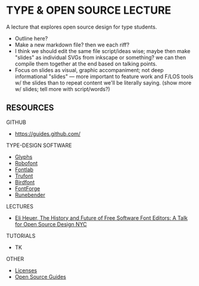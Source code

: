 # TYPE & OPEN SOURCE LECTURE

A lecture that explores open source design for type students.

- Outline here?
- Make a new markdown file? then we each riff?
- I think we should edit the same file script/ideas wise; maybe then make "slides" as individual SVGs from inkscape or something? we can then compile them together at the end based on talking points.
- Focus on slides as visual, graphic accompaniment; not deep informational "slides" — more important to feature work and F/LOS tools w/ the slides than to repeat content we'll be literally saying. (show more w/ slides; tell more with script/words?)

## RESOURCES

GITHUB
- https://guides.github.com/

TYPE-DESIGN SOFTWARE
- [Glyphs](https://glyphsapp.com/)
- [Robofont](https://robofont.com/)
- [Fontlab](https://www.fontlab.com/font-editor/fontlab-vi/)
- [Trufont](https://trufont.github.io/)
- [Birdfont](https://birdfont.org/)
- [FontForge](https://fontforge.github.io/en-US/)
- [Runebender](https://github.com/linebender/runebender)

LECTURES
- [Eli Heuer, The History and Future of Free Software Font Editors: A Talk for Open Source Design NYC](https://github.com/eliheuer/osd-nyc-talk)

TUTORIALS
- TK

OTHER
- [Licenses](https://creativecommons.org/licenses/)
- [Open Source Guides](https://opensource.guide/)
